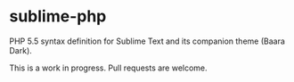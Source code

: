 sublime-php
===========

PHP 5.5 syntax definition for Sublime Text and its companion theme (Baara Dark).

This is a work in progress. Pull requests are welcome.
